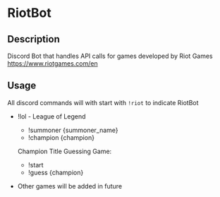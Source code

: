# RiotBot

## Description
Discord Bot that handles API calls for games developed by Riot Games https://www.riotgames.com/en

## Usage

All discord commands will with start with `!riot` to indicate RiotBot

  - !lol - League of Legend
    - !summoner {summoner_name}
    - !champion {champion}

    Champion Title Guessing Game:
    - !start 
    - !guess {champion}
  - Other games will be added in future
